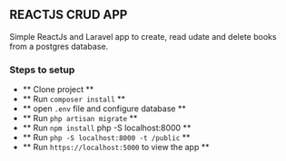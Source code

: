 
## REACTJS CRUD APP

Simple ReactJs and Laravel app to create, read udate and delete books from a postgres database.

### Steps to setup

- ** Clone project **
- ** Run `composer install` **
- ** open `.env` file and configure database **
- ** Run `php artisan migrate` **
- ** Run `npm install` php -S localhost:8000 **
- ** Run `php -S localhost:8000 -t /public` **
- ** Run `https://localhost:5000` to view the app **